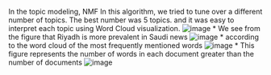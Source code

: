 


In the topic modeling, NMF In this algorithm, we tried to tune over a different number of topics. The best number was 5 topics. and it was easy to interpret each topic using Word Cloud visualization.
![image](https://user-images.githubusercontent.com/79373504/148458274-80b877f7-58ba-489b-9c1e-bd96d8f1c902.png)
     * We see from the figure that Riyadh is more prevalent in Saudi news
![image](https://user-images.githubusercontent.com/79373504/148458340-ff8f729a-6966-42dd-abc5-5ca215b230eb.png)
     * according to the word cloud of the most frequently mentioned words
![image](https://user-images.githubusercontent.com/79373504/148458392-a2decfba-e255-4dcc-9efd-d5aff4c73a1d.png)
     * This figure represents the number of words in each document greater than the number of documents
![image](https://user-images.githubusercontent.com/79373504/148458445-de4177ad-feff-44b7-a2a9-1bbc966f4e65.png)




